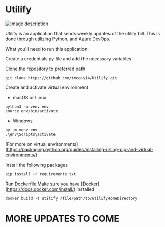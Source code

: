 # Utilify

![Image description](https://www.portseattle.org/sites/default/files/2018-03/la-me-political-issues-public-utilities.png)

Utilify is an application that sends weekly updates of the utility bill. This is done through utilizing Python, and Azure DevOps.

What you'll need to run this application:

Create a credentials.py file and add the necessary variables

Clone the repository to preferred path
```
git clone https://github.com/tmccoy14/Utilify.git
```
Create and activate virtual environment
* macOS or Linux
```
python3 -m venv env
source env/bin/activate
```
* Windows
```
py -m venv env
.\env\Scripts\activate
```
[For more on virtual environments] (https://packaging.python.org/guides/installing-using-pip-and-virtual-environments/)

Install the following packages
```
pip install -r requirements.txt
```

Run Dockerfile
Make sure you have [Docker] (https://docs.docker.com/install/) installed
```
docker build -t utilify /file/path/to/utilifyHomeDirectory
```

# MORE UPDATES TO COME
